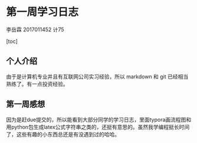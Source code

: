 # 第一周学习日志

李岳霖  2017011452  计75

[toc]

## 个人介绍

由于是计算机专业并且有互联网公司实习经验，所以 markdown 和 git 已经相当熟练了。有一点投资经验。



## 第一周感想

因为是赶due提交的，所以能看到大部分同学的学习日志，里面typora画流程图和用python包生成latex公式字符串之类的，还挺有意思的。虽然我学编程挺长时间了，这些有趣的小东西总还是有没遇到过的哈哈。
